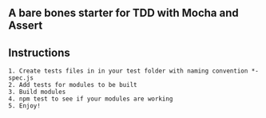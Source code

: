 A bare bones starter for TDD with Mocha and Assert
---



Instructions
---
```
1. Create tests files in in your test folder with naming convention *-spec.js
2. Add tests for modules to be built
3. Build modules
4. npm test to see if your modules are working 
5. Enjoy!
```
